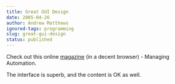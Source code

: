 ```yaml
---
title: Great GUI Design
date: 2005-04-26
author: Andrew Matthews
ignored-tags: programming
slug: great-gui-design
status: published
---
```


Check out this online [magazine](http://www.nxtbook.com/fx/books/thomas/mamay05/) (in a decent browser) - Managing Automation.

The interface is superb, and the content is OK as well.

